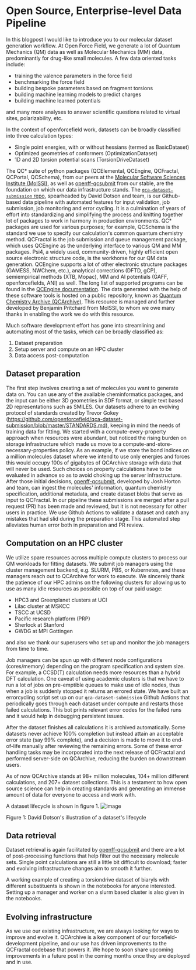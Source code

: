 # Open Source, Enterprise-level Data Pipeline 

In this blogpost I would like to introduce you to our molecular dataset generation workflow. At Open Force Field, we generate a lot of Quantum Mechanics (QM) data as well as Molecular Mechanics (MM) data, predominantly for drug-like small molecules.
A few data oriented tasks include:
- training the valence parameters in the force field
- benchmarking the force field
- building bespoke parameters based on fragment torsions
- building machine learning models to predict charges
- building machine learned potentials

and many more analyses to answer scientific questions related to virtual sites, polarizability, etc.

In the context of openforcefield work, datasets can be broadly classified into three calculation types:
- Single point energies, with or without hessians (termed as BasicDataset)
- Optimized geometries of conformers (OptimizationDataset)
- 1D and 2D torsion potential scans (TorsionDriveDataset)

The QC\* suite of python packages (QCElemental, QCEngine, QCFractal, QCPortal, QCSchema), from our peers at the [Molecular Software Sciences Institute (MolSSI)](https://molssi.org/), as well as [openff-qcsubmit](https://github.com/openforcefield/openff-qcsubmit) from our stable, are the foundation on which our data infrastructure stands.
The [`qca-dataset-submission` repo](https://github.com/openforcefield/qca-dataset-submission), spearheaded by David Dotson and team, is our Github-based data pipeline with automated features for input validation, job submission, job monitoring and error cycling.
It is a culmination of years of effort into standardizing and simplifying the process and knitting together lot of packages to work in harmony in production environments.
QC\* packages are used for various purposes; for example, QCSchema is the standard we use to specify our calculation's common quantum chemistry method.
QCFractal is the job submission and queue management package, which uses QCEngine as the underlying interface to various QM and MM packages.
Psi4, a widely used, community-driven, highly efficient open source electronic structure code, is the workhorse for our QM data generation.
QCEngine supports a lot of other electronic structure packages (GAMESS, NWChem, etc.), analytical corrections (DFTD, gCP), semiempirical methods (XTB, Mopac), MM and AI potentials (GAFF, openforcefields, ANI) as well.
The long list of supported programs can be found in the [QCEngine documentation](https://docs.qcarchive.molssi.org/projects/qcengine/en/latest/program_overview.html).
The data generated with the help of these software tools is hosted on a public repository, known as [Quantum Chemistry Archive (QCArchive)](https://qcarchive.molssi.org/).
This resource is managed and further developed by Benjamin Pritchard from MolSSI, to whom we owe many thanks in enabling the work we do with this resource.

Much software development effort has gone into streamlining and automating most of the tasks, which can be broadly classified as:
1. Dataset preparation
2. Setup server and compute on an HPC cluster
3. Data access post-computation


## Dataset preparation
The first step involves creating a set of molecules you want to generate data on.
You can use any of the available cheminformatics packages, and the input can be either 3D geometries in SDF format, or simple text based 2D representations such as SMILES.
Our datasets adhere to an evolving protocol of standards created by Trevor Gokey (https://github.com/openforcefield/qca-dataset-submission/blob/master/STANDARDS.md), keeping in mind the needs of training data for fitting.
We started with a compute-every-property approach when resources were abundant, but noticed the rising burden on storage infrastructure which made us move to a compute-and-store-necessary-properties policy.
As an example, if we store the bond indices on a million molecules dataset where we intend to use only energies and forces this would occupy 100s of gigabytes of QCArchive storage with data that will never be used.
Such choices on property calculations have to be evaluated in advance so as to avoid choking up the server infrastructure.
After those initial decisions, [openff-qcsubmit](https://github.com/openforcefield/openff-qcsubmit), developed by Josh Horton and team, can ingest the molecules' information, quantum chemistry specification, additional metadata, and create dataset blobs that serve as input to QCFractal.
In our pipeline these submissions are merged after a pull request (PR) has been made and reviewed, but it is not necessary for other users in practice.
We use Github Actions to validate a dataset and catch any mistakes that had slid during the preparation stage.
This automated step alleviates human error both in preparation and PR review. 


## Computation on an HPC cluster
We utilize spare resources across multiple compute clusters to process our QM workloads for fitting datasets.
We submit job managers using the cluster management backend, e.g. SLURM, PBS, or Kubernetes, and these managers reach out to QCArchive for work to execute.
We sincerely thank the patience of our HPC admins on the following clusters for allowing us to use as many idle resources as possible on top of our paid usage:
- HPC3 and Greenplanet clusters at UCI
- Lilac cluster at MSKCC 
- TSCC at UCSD
- Pacific research platform (PRP)
- Sherlock at Stanford
- GWDG at MPI Gottingen

and also we thank our superusers who set up and monitor the job managers from time to time.

Job managers can be spun up with different node configurations (cores/memory) depending on the program specification and system size.
For example, a CCSD(T) calculation needs more resources than a hybrid DFT calculation.
One caveat of using academic clusters is that we have to run a lot of jobs on pre-emptible queues to make use of idle nodes, thus when a job is suddenly stopped it returns an errored state.
We have built an errorcycling script set up on our `qca-dataset-submission` Github Actions that periodically goes through each dataset under compute and restarts those failed calculations.
This bot prints relevant error codes for the failed runs and it would help in debugging persistent issues.

After the dataset finishes all calculations it is archived automatically.
Some datasets never achieve 100% completion but instead attain an acceptable error state (say 99% complete), and a decision is made to move it to end-of-life manually after reviewing the remaining errors.
Some of these error handling tasks may be incorporated into the next release of QCFractal and performed server-side on QCArchive, reducing the burden on downstream users.

As of now QCArchive stands at 98+ million molecules, 104+ million different calculations, and 207+ dataset collections.
This is a testament to how open source science can help in creating standards and generating an immense amount of data for everyone to access and work with. 


A dataset lifecycle is shown in figure 1.
![image](https://user-images.githubusercontent.com/16142894/168649582-18fc4e7e-58d4-4573-8c57-a1c4c6bfdc18.png)


Figure 1: David Dotson's illustration of a dataset's lifecycle

## Data retrieval 
Dataset retrieval is again facilitated by [openff-qcsubmit](https://docs.openforcefield.org/projects/qcsubmit/en/latest/examples/retrieving-results.html) and there are a lot of post-processing functions that help filter out the necessary molecule sets.
Single point calculations are still a little bit difficult to download; faster and evolving infrastructure changes aim to smooth it further. 

A working example of creating a torsiondrive dataset of biaryls with different substituents is shown in the notebooks for anyone interested. Setting up a manager and worker on a slurm based cluster is also given in the notebooks.

## Evolving infrastructure
As we use our existing infrastructure, we are always looking for ways to improve and evolve it.
QCArchive is a key component of our forcefield-development pipeline, and our use has driven improvements to the QCFractal codebase that powers it.
We hope to soon share upcoming improvements in a future post in the coming months once they are deployed and in use.
